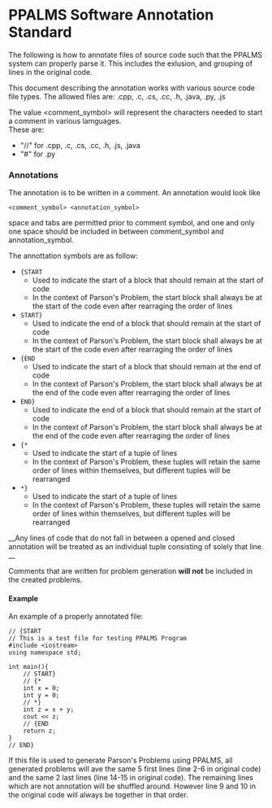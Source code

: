 # PPALMS Software Annotation Standard  

The following is how to annotate files of source code such that the PPALMS system can properly parse it. This includes the exlusion, and grouping of lines in the original code.

This document describing the annotation works with various source code file types. The allowed files are: .cpp, .c, .cs, .cc, .h, .java, .py, .js

The value <comment_symbol> will represent the characters needed to start a comment in various lamguages.  
These are:
- "//" for .cpp, .c, .cs, .cc, .h, .js, .java  
- "#" for .py  

### Annotations  

The annotation is to be written in a comment. An annotation would look like  
```
<comment_symbol> <annotation_symbol>
```  
space and tabs are permitted prior to comment symbol, and one and only one space should be included in between comment_symbol and annotation_symbol.  

The annottation symbols are as follow:  
- ```{START```  
    - Used to indicate the start of a block that should remain at the start of code
    - In the context of Parson's Problem, the start block shall always be at the start of the code even after rearraging the order of lines
- ```START}```  
    - Used to indicate the end of a block that should remain at the start of code
    - In the context of Parson's Problem, the start block shall always be at the start of the code even after rearraging the order of lines
- ```{END```
    - Used to indicate the start of a block that should remain at the end of code
    - In the context of Parson's Problem, the start block shall always be at the end of the code even after rearraging the order of lines
- ```END}```
    - Used to indicate the end of a block that should remain at the start of code
    - In the context of Parson's Problem, the start block shall always be at the end of the code even after rearraging the order of lines
- ```{*```
    - Used to indicate the start of a tuple of lines  
    - In the context of Parson's Problem, these tuples will retain the same order of lines within themselves, but different tuples will be rearranged
- ```*}```
    - Used to indicate the start of a tuple of lines  
    - In the context of Parson's Problem, these tuples will retain the same order of lines within themselves, but different tuples will be rearranged  

__Any lines of code that do not fall in between a opened and closed annotation will be treated as an individual tuple consisting of solely that line. __  

Comments that are written for problem generation __will not__ be included in the created problems.  



#### Example
An example of a properly annotated file:  
```
// {START
// This is a test file for testing PPALMS Program
#include <iostream>
using namespace std;

int main(){
    // START}
    // {*
    int x = 0;
    int y = 0;
    // *}
    int z = x + y;
    cout << z;
    // {END
    return z;
}
// END}
```  
If this file is used to generate Parson's Problems using PPALMS, all generated problems will ave the same 5 first lines (line 2-6 in original code) and the same 2 last lines (line 14-15 in original code). The remaining lines which are not annotation will be shuffled around. However line 9 and 10 in the original code will always be together in that order.  